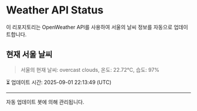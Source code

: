 
# Weather API Status

이 리포지토리는 OpenWeather API를 사용하여 서울의 날씨 정보를 자동으로 업데이트합니다.

## 현재 서울 날씨
> 서울의 현재 날씨: overcast clouds, 온도: 22.72°C, 습도: 97%

⏳ 업데이트 시간: 2025-09-01 22:13:49 (UTC)

---
자동 업데이트 봇에 의해 관리됩니다.
